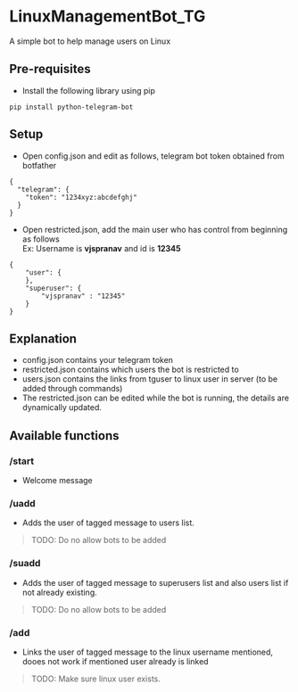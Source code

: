 # LinuxManagementBot_TG
A simple bot to help manage users on Linux

## Pre-requisites
* Install the following library using pip
```
pip install python-telegram-bot
```
## Setup
* Open config.json and edit as follows, telegram bot token obtained from botfather  
```
{
  "telegram": {
    "token": "1234xyz:abcdefghj"
  }
}
```
* Open restricted.json, add the main user who has control from beginning as follows  
Ex: Username is **vjspranav** and id is **12345**
```
{
    "user": {
    },
    "superuser": {
        "vjspranav" : "12345"
    }
}
```

## Explanation
* config.json contains your telegram token
* restricted.json contains which users the bot is restricted to
* users.json contains the links from tguser to linux user in server (to be added through commands)
* The restricted.json can be edited while the bot is running, the details are dynamically updated.

## Available functions
### /start 
* Welcome message  
### /uadd
* Adds the user of tagged message to users list.  
> TODO: Do no allow bots to be added  
### /suadd
* Adds the user of tagged message to superusers list and also users list if not already existing.  
> TODO: Do no allow bots to be added  
### /add <linux username>
* Links the user of tagged message to the linux username mentioned, dooes not work if mentioned user already is linked  
> TODO: Make sure linux user exists.  